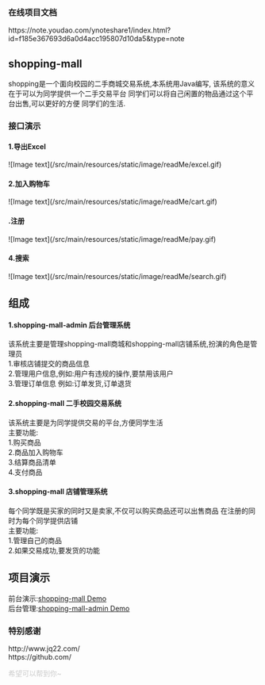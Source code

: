 <h3>在线项目文档</h3>
https://note.youdao.com/ynoteshare1/index.html?id=f185e367693d6a0d4acc195807d10da5&type=note
<h2>shopping-mall</h2>
<p>shopping是一个面向校园的二手商城交易系统,本系统用Java编写,
该系统的意义在于可以为同学提供一个二手交易平台
同学们可以将自己闲置的物品通过这个平台出售,可以更好的方便
同学们的生活.</p>

<h3>接口演示</h3>
<h4>1.导出Excel</h4>
![Image text](/src/main/resources/static/image/readMe/excel.gif)
<h4>2.加入购物车</h4>
![Image text](/src/main/resources/static/image/readMe/cart.gif)
<h4>.注册</h4>
![Image text](/src/main/resources/static/image/readMe/pay.gif)
<h4>4.搜索</h4>
![Image text](/src/main/resources/static/image/readMe/search.gif)


<h2>组成</h4>
<h4>1.shopping-mall-admin  后台管理系统</h4>
该系统主要是管理shopping-mall商城和shopping-mall店铺系统,扮演的角色是管理员<br>
1.审核店铺提交的商品信息<br>
2.管理用户信息,例如:用户有违规的操作,要禁用该用户<br>
3.管理订单信息 例如:订单发货,订单退货<br>

<h4>2.shopping-mall  二手校园交易系统</h4>
该系统主要是为同学提供交易的平台,方便同学生活<br>
主要功能:<br>
1.购买商品<br>
2.商品加入购物车<br>
3.结算商品清单<br>
4.支付商品<br>

<h4>3.shopping-mall  店铺管理系统</h4>
每个同学既是买家的同时又是卖家,不仅可以购买商品还可以出售商品
在注册的同时为每个同学提供店铺<br>
主要功能:<br>
1.管理自己的商品<br>
2.如果交易成功,要发货的功能<br>


<h2>项目演示</h2>
前台演示:<a href="http://49.235.206.214">shopping-mall Demo</a><br>
后台管理:<a href="http://49.235.206.214">shopping-mall-admin Demo</a>


<h3 style="#ccc">特别感谢</h3>
http://www.jq22.com/<br>
https://github.com/

<span style="color:#ccc">希望可以帮到你~</span>